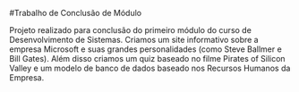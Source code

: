 #Trabalho de Conclusão de Módulo

Projeto realizado para conclusão do primeiro módulo do curso de Desenvolvimento de Sistemas.
Criamos um site informativo sobre a empresa Microsoft e suas grandes personalidades (como Steve Ballmer e Bill Gates). 
Além disso criamos um quiz baseado no filme Pirates of Silicon Valley e um modelo de banco de dados baseado nos Recursos Humanos da Empresa.
